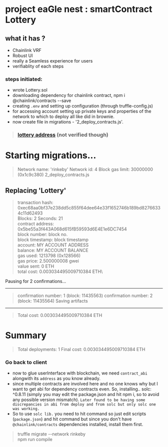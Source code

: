 # project eaGle nest : smartContract Lottery

## what it has ?
- Chainlink VRF
- Robust UI
- really a Seamless experience for users
- verifiablity of each steps

### steps initiated:
- wrote Lottery.sol
- downloading dependency for chainlink contract, npm i @chainlink/contracts --save
- creating `.env` and setting up configuration (through truffle-config.js)
- for accessing account setting up private keys and properties of the network to which to deploy all like did in brownie.
- now create file in migrations - '2_deploy_contracts.js'.

> ### [lottery address](`https://rinkeby.etherscan.io/tx/${0x0x5be55a3f443A068d615fB59593d6E4E1e6DC7454}`) (not verified though)

Starting migrations...
======================
> Network name:    'rinkeby'
> Network id:      4
> Block gas limit: 30000000 (0x1c9c380)
2_deploy_contracts.js



   Replacing 'Lottery'
   -------------------
   > transaction hash:    0xec68aa0bf37e238dd5c855f64dee64e33f1652746b189bd82766334c11d62493\
   > Blocks: 2            Seconds: 21\
   > contract address:    0x5be55a3f443A068d615fB59593d6E4E1e6DC7454\
   > block number:        block no.\
   > block timestamp:     block timestamp\
   > account:             MY ACCOUNT ADDRESS\
   > balance:             MY ACCOUNT BALANCE\
   > gas used:            1213798 (0x128566)\
   > gas price:           2.500000008 gwei\
   > value sent:          0 ETH\
   > total cost:          0.003034495009710384 ETH\

   Pausing for 2 confirmations...

   -------------------------------
   > confirmation number: 1 (block: 11435563)
   > confirmation number: 2 (block: 11435564)
   > Saving artifacts
   -------------------------------------
   > Total cost:     0.003034495009710384 ETH

Summary
=======
> Total deployments:   1
> Final cost:          0.003034495009710384 ETH


### Go back to client
- now to glue userInterface with blockchain, we need `contract_abi` alongwith its `address` as you know already.
- since multiple contracts are involved here and no one knows why but I want to get abi for dependency contracts even. So, installing.. solc: ^0.8.11
(simply you may edit the package.json and hit npm i, so to avoid any possible version mismatch).
`Later found to be having some discrepancies in abi from deploy and from solc but only solc one was working.`
- So to use `solc lib.` you need to hit command so just edit scripts (`package.json`) and hit command but since you don't have `@chainlink/contracts` dependencies installed, install them first.

> truffle migrate --network rinkeby\
> npm run compile
